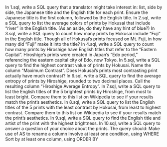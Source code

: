 In 1.sql, write a SQL query that a translator might take interest in: list, side by side, the Japanese title and the English title for each print. Ensure the Japanese title is the first column, followed by the English title.
In 2.sql, write a SQL query to list the average colors of prints by Hokusai that include “river” in the English title. (As an aside, do they have any hint of blue?)
In 3.sql, write a SQL query to count how many prints by Hokusai include “Fuji” in the English title. Though all of Hokusai’s prints focused on Mt. Fuji, in how many did “Fuji” make it into the title?
In 4.sql, write a SQL query to count how many prints by Hiroshige have English titles that refer to the “Eastern Capital”. Hiroshige’s prints were created in Japan’s “Edo period,” referencing the eastern capital city of Edo, now Tokyo.
In 5.sql, write a SQL query to find the highest contrast value of prints by Hokusai. Name the column “Maximum Contrast”. Does Hokusai’s prints most contrasting print actually have much contrast?
In 6.sql, write a SQL query to find the average entropy of prints by Hiroshige, rounded to two decimal places. Call the resulting column “Hiroshige Average Entropy”.
In 7.sql, write a SQL query to list the English titles of the 5 brightest prints by Hiroshige, from most to least bright. Compare them to this list on Wikipedia to see if your results match the print’s aesthetics.
In 8.sql, write a SQL query to list the English titles of the 5 prints with the least contrast by Hokusai, from least to highest contrast. Compare them to this list on Wikipedia to see if your results match the print’s aesthetics.
In 9.sql, write a SQL query to find the English title and artist of the print with the highest brightness.
In 10.sql, write a SQL query to answer a question of your choice about the prints. The query should:
Make use of AS to rename a column
Involve at least one condition, using WHERE
Sort by at least one column, using ORDER BY